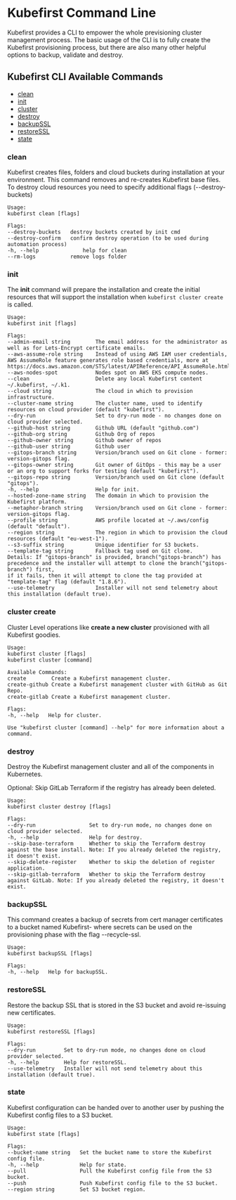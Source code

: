 # Kubefirst Command Line

Kubefirst provides a CLI to empower the whole previsioning cluster management process. The basic usage of the CLI is to
fully create the Kubefirst provisioning process, but there are also many other helpful options to backup, validate and
destroy.

## Kubefirst CLI Available Commands

- [clean](#clean)
- [init](#init)
- [cluster](#cluster-create)
- [destroy](#destroy)
- [backupSSL](#backupssl)
- [restoreSSL](#restoressl)
- [state](#state)

### clean

Kubefirst creates files, folders and cloud buckets during installation at your environment. This command removes and
re-creates Kubefirst base files. To destroy cloud resources you need to specify additional flags (--destroy-buckets)

```
Usage:
kubefirst clean [flags]

Flags:
--destroy-buckets   destroy buckets created by init cmd
--destroy-confirm   confirm destroy operation (to be used during automation process)
-h, --help              help for clean
--rm-logs           remove logs folder
```

### init

The **init** command will prepare the installation and create the initial resources that will support the installation when 
`kubefirst cluster create` is called.

```
Usage:
kubefirst init [flags]

Flags:
--admin-email string        The email address for the administrator as well as for Lets-Encrypt certificate emails.
--aws-assume-role string    Instead of using AWS IAM user credentials, AWS AssumeRole feature generates role based credentials, more at https://docs.aws.amazon.com/STS/latest/APIReference/API_AssumeRole.html.
--aws-nodes-spot            Nodes spot on AWS EKS compute nodes.
--clean                     Delete any local Kubefirst content ~/.kubefirst, ~/.k1.
--cloud string              The cloud in which to provision infrastructure.
--cluster-name string       The cluster name, used to identify resources on cloud provider (default "kubefirst").
--dry-run                   Set to dry-run mode - no changes done on cloud provider selected.
--github-host string        Github URL (default "github.com")
--github-org string         Github Org of repos
--github-owner string       Github owner of repos
--github-user string        Github user
--gitops-branch string      Version/branch used on Git clone - former: version-gitops flag.
--gitops-owner string       Git owner of GitOps - this may be a user or an org to support forks for testing (default "kubefirst").
--gitops-repo string        Version/branch used on Git clone (default "gitops").
-h, --help                  Help for init.
--hosted-zone-name string   The domain in which to provision the Kubefirst platform.
--metaphor-branch string    Version/branch used on Git clone - former: version-gitops flag.
--profile string            AWS profile located at ~/.aws/config (default "default").
--region string             The region in which to provision the cloud resources (default "eu-west-1").
--s3-suffix string          Unique identifier for S3 buckets.
--template-tag string       Fallback tag used on Git clone.
Details: If "gitops-branch" is provided, branch("gitops-branch") has precedence and the installer will attempt to clone the branch("gitops-branch") first,
if it fails, then it will attempt to clone the tag provided at "template-tag" flag (default "1.8.6").
--use-telemetry             Installer will not send telemetry about this installation (default true).
```

### cluster create

Cluster Level operations like **create a new cluster** provisioned with all Kubefirst goodies.

```
Usage:
kubefirst cluster [flags]
kubefirst cluster [command]

Available Commands:
create        Create a Kubefirst management cluster.
create-github Create a Kubefirst management cluster with GitHub as Git Repo.
create-gitlab Create a Kubefirst management cluster.

Flags:
-h, --help   Help for cluster.

Use "kubefirst cluster [command] --help" for more information about a command.
```

### destroy

Destroy the Kubefirst management cluster and all of the components in Kubernetes.

Optional: Skip GitLab Terraform if the registry has already been deleted.

```
Usage:
kubefirst cluster destroy [flags]

Flags:
--dry-run                 Set to dry-run mode, no changes done on cloud provider selected.
-h, --help                Help for destroy.
--skip-base-terraform     Whether to skip the Terraform destroy against the base install. Note: If you already deleted the registry, it doesn't exist.
--skip-delete-register    Whether to skip the deletion of register application.
--skip-gitlab-terraform   Whether to skip the Terraform destroy against GitLab. Note: If you already deleted the registry, it doesn't exist.
```

### backupSSL
This command creates a backup of secrets from cert manager certificates to a bucket named Kubefirst-<DOMAIN> where secrets can be 
used on the provisioning phase with the flag --recycle-ssl.

```
Usage:
kubefirst backupSSL [flags]

Flags:
-h, --help   Help for backupSSL.
```

### restoreSSL

Restore the backup SSL that is stored in the S3 bucket and avoid re-issuing new certificates.

```
Usage:
kubefirst restoreSSL [flags]

Flags:
--dry-run         Set to dry-run mode, no changes done on cloud provider selected.
-h, --help        Help for restoreSSL.
--use-telemetry   Installer will not send telemetry about this installation (default true).
```

### state

Kubefirst configuration can be handed over to another user by pushing the Kubefirst config files to a S3 bucket.

```
Usage:
kubefirst state [flags]

Flags:
--bucket-name string   Set the bucket name to store the Kubefirst config file.
-h, --help             Help for state.
--pull                 Pull the Kubefirst config file from the S3 bucket.
--push                 Push Kubefirst config file to the S3 bucket.
--region string        Set S3 bucket region.
```

